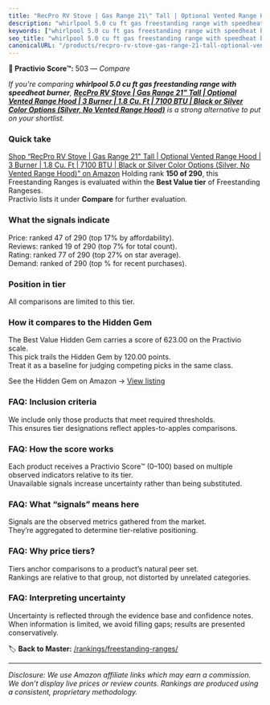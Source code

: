 ```yaml
---
title: "RecPro RV Stove | Gas Range 21\" Tall | Optional Vented Range Hood | 3 Burner | 1.8 Cu. Ft | 7100 BTU | Black or Silver Color Options (Silver, No Vented Range Hood)"
description: "whirlpool 5.0 cu ft gas freestanding range with speedheat burner: Data-driven ranking using the Practivio Score™. Positioned by quality, value, demand, findabi…"
keywords: ["whirlpool 5.0 cu ft gas freestanding range with speedheat burner"]
seo_title: "whirlpool 5.0 cu ft gas freestanding range with speedheat burner — Compare (2025)"
canonicalURL: "/products/recpro-rv-stove-gas-range-21-tall-optional-vented-range-hood-3-burner-18-cu-ft-7100-btu-black-or-silver-color-options-silver-no-vented-range-hood-B0854R9PQ6/"
---
```


**🛒 Practivio Score™:** 503 — _Compare_


*If you're comparing **whirlpool 5.0 cu ft gas freestanding range with speedheat burner**, **[RecPro RV Stove | Gas Range 21" Tall | Optional Vented Range Hood | 3 Burner | 1.8 Cu. Ft | 7100 BTU | Black or Silver Color Options (Silver, No Vented Range Hood)](https://www.amazon.com/dp/B0854R9PQ6?tag=practivio-20)** is a strong alternative to put on your shortlist.*
### Quick take
[Shop “RecPro RV Stove | Gas Range 21" Tall | Optional Vented Range Hood | 3 Burner | 1.8 Cu. Ft | 7100 BTU | Black or Silver Color Options (Silver, No Vented Range Hood)” on Amazon](https://www.amazon.com/dp/B0854R9PQ6?tag=practivio-20)
Holding rank **150 of 290**, this Freestanding Ranges is evaluated within the **Best Value tier** of Freestanding Rangeses.  
Practivio lists it under **Compare** for further evaluation.

### What the signals indicate
Price: ranked 47 of 290 (top 17% by affordability).  
Reviews: ranked 19 of 290 (top 7% for total count).  
Rating: ranked 77 of 290 (top 27% on star average).  
Demand: ranked  of 290 (top % for recent purchases).

### Position in tier
All comparisons are limited to this tier.

### How it compares to the Hidden Gem
The Best Value Hidden Gem carries a score of 623.00 on the Practivio scale.  
This pick trails the Hidden Gem by 120.00 points.  
Treat it as a baseline for judging competing picks in the same class.  

See the Hidden Gem on Amazon → [View listing](https://www.amazon.com/dp/B09JKLY86J?tag=practivio-20)

### FAQ: Inclusion criteria
We include only those products that meet required thresholds.  
This ensures tier designations reflect apples-to-apples comparisons.

### FAQ: How the score works
Each product receives a Practivio Score™ (0–100) based on multiple observed indicators relative to its tier.  
Unavailable signals increase uncertainty rather than being substituted.

### FAQ: What “signals” means here
Signals are the observed metrics gathered from the market.  
They’re aggregated to determine tier-relative positioning.

### FAQ: Why price tiers?
Tiers anchor comparisons to a product’s natural peer set.  
Rankings are relative to that group, not distorted by unrelated categories.

### FAQ: Interpreting uncertainty
Uncertainty is reflected through the evidence base and confidence notes.  
When information is limited, we avoid filling gaps; results are presented conservatively.

<!-- Missing template for Compare/CompareWithinPriceClass -->


🏷️ **Back to Master:** [/rankings/freestanding-ranges/](/rankings/freestanding-ranges/)

---
_Disclosure: We use Amazon affiliate links which may earn a commission. We don’t display live prices or review counts. Rankings are produced using a consistent, proprietary methodology._
